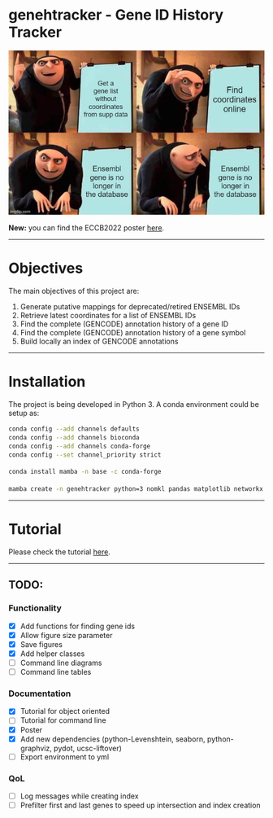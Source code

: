 # genehtracker - Gene ID History Tracker

![gru](img/gru.jpg)

**New:** you can find the ECCB2022 poster [here](img/poster_eccb_hugo.pdf).

---
# Objectives

The main objectives of this project are:
1. Generate putative mappings for deprecated/retired ENSEMBL IDs
2. Retrieve latest coordinates for a list of ENSEMBL IDs
3. Find the complete (GENCODE) annotation history of a gene ID
4. Find the complete (GENCODE) annotation history of a gene symbol
5. Build locally an index of GENCODE annotations

---
# Installation

The project is being developed in Python 3. A conda environment could be setup as:

```bash
conda config --add channels defaults
conda config --add channels bioconda
conda config --add channels conda-forge
conda config --set channel_priority strict

conda install mamba -n base -c conda-forge

mamba create -n genehtracker python=3 nomkl pandas matplotlib networkx bedtools graphviz pygraphviz python-graphviz pydot ucsc-liftover seaborn 

```

---
# Tutorial
Please check the tutorial [here](tutorial.ipynb).

---
## TODO:
### Functionality
- [x] Add functions for finding gene ids
- [x] Allow figure size parameter
- [x] Save figures
- [x] Add helper classes
- [ ] Command line diagrams
- [ ] Command line tables

### Documentation
- [x] Tutorial for object oriented
- [ ] Tutorial for command line
- [x] Poster
- [x] Add new dependencies (python-Levenshtein, seaborn, python-graphviz, pydot, ucsc-liftover)
- [ ] Export environment to yml

### QoL
- [ ] Log messages while creating index
- [ ] Prefilter first and last genes to speed up intersection and index creation